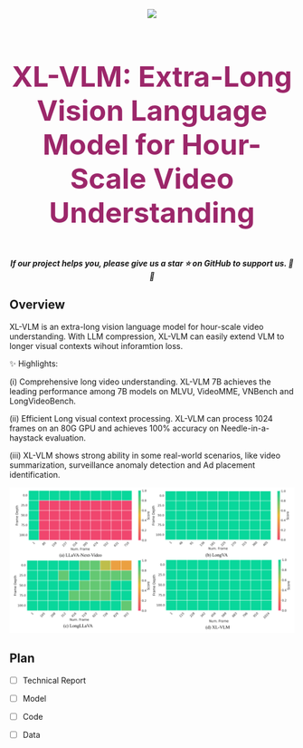 <p align="center">
    <img src="https://github.com/VectorSpaceLab/XL-VLM/blob/main/assets/logo.jpg" width="200" style="margin-bottom: 0.2;"/>
</p>

<h3 align="center" style="font-size: 50px;">
    <a style="color:#9C276A;">
        XL-VLM: Extra-Long Vision Language Model for Hour-Scale Video Understanding
    </a>
</h3>
<h5 align="center"> If our project helps you, please give us a star ⭐ on GitHub to support us. 🙏🙏 </h5>

## Overview
XL-VLM is an extra-long vision language model for hour-scale video understanding. With LLM compression, XL-VLM can easily extend VLM to longer visual contexts wihout inforamtion loss. 

✨ Highlights:

(i) Comprehensive long video understanding. XL-VLM 7B achieves the leading performance among 7B models on MLVU, VideoMME, VNBench and LongVideoBench.

(ii) Efficient Long visual context processing. XL-VLM can process 1024 frames on an 80G GPU and achieves 100% accuracy on Needle-in-a-haystack evaluation.

(iii) XL-VLM shows strong ability in some real-world scenarios, like video summarization, surveillance anomaly detection and Ad placement identification.


![Results on Needle-in-a-a-haystack evaluation on a single 80G gpu.](./assets/needle.png)

## Plan

 - [ ] Technical Report
 - [ ] Model
 - [ ] Code
 - [ ] Data


